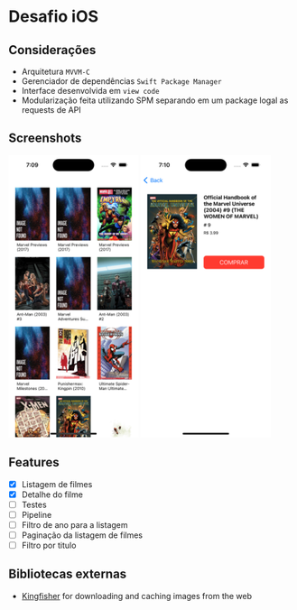 Desafio iOS
============

## Considerações

- Arquitetura `MVVM-C`
- Gerenciador de dependências `Swift Package Manager`
- Interface desenvolvida em `view code`
- Modularização feita utilizando SPM separando em um package logal as requests de API

## Screenshots

<img src="https://github.com/EmersonCarpes/DesafioIOS/blob/master/screenshots/screenshot-list.png" alt="Screenshot" height="500"/> <img src="https://github.com/EmersonCarpes/DesafioIOS/blob/master/screenshots/screenshot-detail.png" height="500"/>

## Features

- [x] Listagem de filmes
- [x] Detalhe do filme
- [ ] Testes
- [ ] Pipeline
- [ ] Filtro de ano para a listagem
- [ ] Paginação da listagem de filmes
- [ ] Filtro por titulo

## Bibliotecas externas

- [Kingfisher](https://github.com/onevcat/Kingfisher) for downloading and caching images from the web
